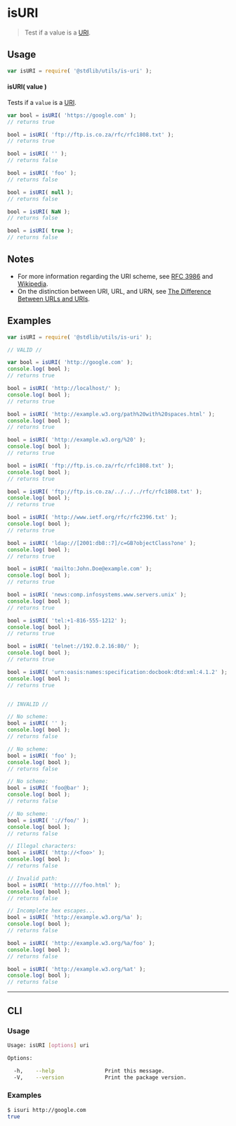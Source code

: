 # isURI

> Test if a value is a [URI][uri].


<!-- <usage> -->

## Usage

``` javascript
var isURI = require( '@stdlib/utils/is-uri' );
```

#### isURI( value )

Tests if a `value` is a [URI][uri].

``` javascript
var bool = isURI( 'https://google.com' );
// returns true

bool = isURI( 'ftp://ftp.is.co.za/rfc/rfc1808.txt' );
// returns true

bool = isURI( '' );
// returns false

bool = isURI( 'foo' );
// returns false

bool = isURI( null );
// returns false

bool = isURI( NaN );
// returns false

bool = isURI( true );
// returns false
```

<!-- </usage> -->


<!-- <notes> -->

## Notes

* For more information regarding the URI scheme, see [RFC 3986][rfc-3986] and [Wikipedia][uri].
* On the distinction between URI, URL, and URN, see [The Difference Between URLs and URIs][difference-url-uri].

<!-- </notes> -->


<!-- <examples> -->

## Examples

``` javascript
var isURI = require( '@stdlib/utils/is-uri' );

// VALID //

var bool = isURI( 'http://google.com' );
console.log( bool );
// returns true

bool = isURI( 'http://localhost/' );
console.log( bool );
// returns true

bool = isURI( 'http://example.w3.org/path%20with%20spaces.html' );
console.log( bool );
// returns true

bool = isURI( 'http://example.w3.org/%20' );
console.log( bool );
// returns true

bool = isURI( 'ftp://ftp.is.co.za/rfc/rfc1808.txt' );
console.log( bool );
// returns true

bool = isURI( 'ftp://ftp.is.co.za/../../../rfc/rfc1808.txt' );
console.log( bool );
// returns true

bool = isURI( 'http://www.ietf.org/rfc/rfc2396.txt' );
console.log( bool );
// returns true

bool = isURI( 'ldap://[2001:db8::7]/c=GB?objectClass?one' );
console.log( bool );
// returns true

bool = isURI( 'mailto:John.Doe@example.com' );
console.log( bool );
// returns true

bool = isURI( 'news:comp.infosystems.www.servers.unix' );
console.log( bool );
// returns true

bool = isURI( 'tel:+1-816-555-1212' );
console.log( bool );
// returns true

bool = isURI( 'telnet://192.0.2.16:80/' );
console.log( bool );
// returns true

bool = isURI( 'urn:oasis:names:specification:docbook:dtd:xml:4.1.2' );
console.log( bool );
// returns true


// INVALID //

// No scheme:
bool = isURI( '' );
console.log( bool );
// returns false

// No scheme:
bool = isURI( 'foo' );
console.log( bool );
// returns false

// No scheme:
bool = isURI( 'foo@bar' );
console.log( bool );
// returns false

// No scheme:
bool = isURI( '://foo/' );
console.log( bool );
// returns false

// Illegal characters:
bool = isURI( 'http://<foo>' );
console.log( bool );
// returns false

// Invalid path:
bool = isURI( 'http:////foo.html' );
console.log( bool );
// returns false

// Incomplete hex escapes...
bool = isURI( 'http://example.w3.org/%a' );
console.log( bool );
// returns false

bool = isURI( 'http://example.w3.org/%a/foo' );
console.log( bool );
// returns false

bool = isURI( 'http://example.w3.org/%at' );
console.log( bool );
// returns false
```

<!-- </examples> -->


<!-- <cli> -->

---

## CLI

<!-- <usage> -->

### Usage

``` bash
Usage: isURI [options] uri

Options:

  -h,    --help                Print this message.
  -V,    --version             Print the package version.
```

<!-- </usage> -->

<!-- <examples> -->

### Examples

``` bash
$ isuri http://google.com
true
```

<!-- </examples> -->

<!-- </cli> -->


<!-- <links> -->

[uri]: http://en.wikipedia.org/wiki/URI_scheme
[rfc-3986]: http://tools.ietf.org/html/rfc3986
[difference-url-uri]: https://danielmiessler.com/study/url-uri/

<!-- </links> -->
